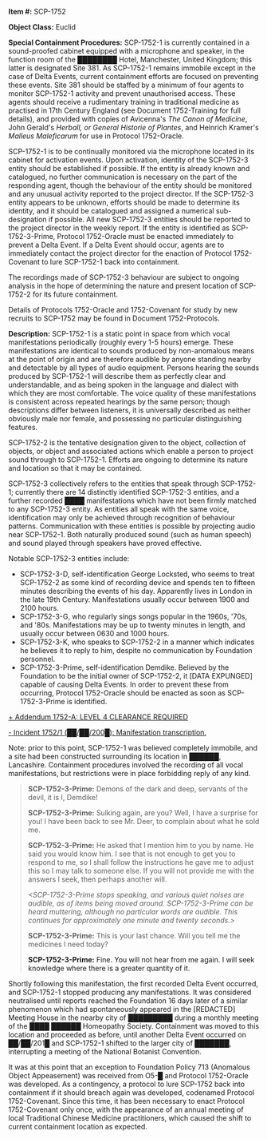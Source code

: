   
**Item #:** SCP-1752

**Object Class:** Euclid

**Special Containment Procedures:** SCP-1752-1 is currently contained in a sound-proofed cabinet equipped with a microphone and speaker, in the function room of the ████████ Hotel, Manchester, United Kingdom; this latter is designated Site 381. As SCP-1752-1 remains immobile except in the case of Delta Events, current containment efforts are focused on preventing these events. Site 381 should be staffed by a minimum of four agents to monitor SCP-1752-1 activity and prevent unauthorised access. These agents should receive a rudimentary training in traditional medicine as practised in 17th Century England (see Document 1752-Training for full details), and provided with copies of Avicenna's _The Canon of Medicine_, John Gerald's _Herball, or General Historie of Plantes_, and Heinrich Kramer's _Malleus Maleficarum_ for use in Protocol 1752-Oracle.

SCP-1752-1 is to be continually monitored via the microphone located in its cabinet for activation events. Upon activation, identity of the SCP-1752-3 entity should be established if possible. If the entity is already known and catalogued, no further communication is necessary on the part of the responding agent, though the behaviour of the entity should be monitored and any unusual activity reported to the project director. If the SCP-1752-3 entity appears to be unknown, efforts should be made to determine its identity, and it should be catalogued and assigned a numerical sub-designation if possible. All new SCP-1752-3 entities should be reported to the project director in the weekly report. If the entity is identified as SCP-1752-3-Prime, Protocol 1752-Oracle must be enacted immediately to prevent a Delta Event. If a Delta Event should occur, agents are to immediately contact the project director for the enaction of Protocol 1752-Covenant to lure SCP-1752-1 back into containment.

The recordings made of SCP-1752-3 behaviour are subject to ongoing analysis in the hope of determining the nature and present location of SCP-1752-2 for its future containment.

Details of Protocols 1752-Oracle and 1752-Covenant for study by new recruits to SCP-1752 may be found in Document 1752-Protocols.

**Description:** SCP-1752-1 is a static point in space from which vocal manifestations periodically (roughly every 1-5 hours) emerge. These manifestations are identical to sounds produced by non-anomalous means at the point of origin and are therefore audible by anyone standing nearby and detectable by all types of audio equipment. Persons hearing the sounds produced by SCP-1752-1 will describe them as perfectly clear and understandable, and as being spoken in the language and dialect with which they are most comfortable. The voice quality of these manifestations is consistent across repeated hearings by the same person; though descriptions differ between listeners, it is universally described as neither obviously male nor female, and possessing no particular distinguishing features.

SCP-1752-2 is the tentative designation given to the object, collection of objects, or object and associated actions which enable a person to project sound through to SCP-1752-1. Efforts are ongoing to determine its nature and location so that it may be contained.

SCP-1752-3 collectively refers to the entities that speak through SCP-1752-1; currently there are 14 distinctly identified SCP-1752-3 entities, and a further recorded ████ manifestations which have not been firmly matched to any SCP-1752-3 entity. As entities all speak with the same voice, identification may only be achieved through recognition of behaviour patterns. Communication with these entities is possible by projecting audio near SCP-1752-1. Both naturally produced sound (such as human speech) and sound played through speakers have proved effective.

Notable SCP-1752-3 entities include:

*   SCP-1752-3-D, self-identification George Locksted, who seems to treat SCP-1752-2 as some kind of recording device and spends ten to fifteen minutes describing the events of his day. Apparently lives in London in the late 19th Century. Manifestations usually occur between 1900 and 2100 hours.
*   SCP-1752-3-G, who regularly sings songs popular in the 1960s, '70s, and '80s. Manifestations may be up to twenty minutes in length, and usually occur between 0630 and 1000 hours.
*   SCP-1752-3-K, who speaks to SCP-1752-2 in a manner which indicates he believes it to reply to him, despite no communication by Foundation personnel.
*   SCP-1752-3-Prime, self-identification Demdike. Believed by the Foundation to be the initial owner of SCP-1752-2, it \[DATA EXPUNGED\] capable of causing Delta Events. In order to prevent these from occurring, Protocol 1752-Oracle should be enacted as soon as SCP-1752-3-Prime is identified.

[+ Addendum 1752-A: LEVEL 4 CLEARANCE REQUIRED](javascript:;)

[\- Incident 1752/1 (██/██/200█): Manifestation transcription.](javascript:;)

Note: prior to this point, SCP-1752-1 was believed completely immobile, and a site had been constructed surrounding its location in ██████, Lancashire. Containment procedures involved the recording of all vocal manifestations, but restrictions were in place forbidding reply of any kind.

> **SCP-1752-3-Prime:** Demons of the dark and deep, servants of the devil, it is I, Demdike!
> 
> _<There is a pause of about ten seconds.>_
> 
> **SCP-1752-3-Prime:** Sulking again, are you? Well, I have a surprise for you! I have been back to see Mr. Deer, to complain about what he sold me.
> 
> _<Another pause of about ten seconds.>_
> 
> **SCP-1752-3-Prime:** He asked that I mention him to you by name. He said you would know him. I see that is not enough to get you to respond to me, so I shall follow the instructions he gave me to adjust this so I may talk to someone else. If you will not provide me with the answers I seek, then perhaps another will.
> 
> _<SCP-1752-3-Prime stops speaking, and various quiet noises are audible, as of items being moved around. SCP-1752-3-Prime can be heard muttering, although no particular words are audible. This continues for approximately one minute and twenty seconds.>_
> 
> **SCP-1752-3-Prime:** This is your last chance. Will you tell me the medicines I need today?
> 
> _<A pause of six seconds.>_
> 
> **SCP-1752-3-Prime:** Fine. You will not hear from me again. I will seek knowledge where there is a greater quantity of it.

Shortly following this manifestation, the first recorded Delta Event occurred, and SCP-1752-1 stopped producing any manifestations. It was considered neutralised until reports reached the Foundation 16 days later of a similar phenomenon which had spontaneously appeared in the \[REDACTED\] Meeting House in the nearby city of █████████ during a monthly meeting of the ████ ██████ Homeopathy Society. Containment was moved to this location and proceeded as before, until another Delta Event occurred on ██/██/201█ and SCP-1752-1 shifted to the larger city of ███████, interrupting a meeting of the National Botanist Convention.

It was at this point that an exception to Foundation Policy 713 (Anomalous Object Appeasement) was received from O5-█ and Protocol 1752-Oracle was developed. As a contingency, a protocol to lure SCP-1752 back into containment if it should breach again was developed, codenamed Protocol 1752-Covenant. Since this time, it has been necessary to enact Protocol 1752-Covenant only once, with the appearance of an annual meeting of local Traditional Chinese Medicine practitioners, which caused the shift to current containment location as expected.